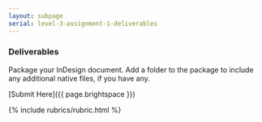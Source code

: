 ```yaml
---
layout: subpage
serial: level-3-assignment-1-deliverables
---
```

### Deliverables

Package your InDesign document. Add a folder to the package to include any additional native files, if you have any.

[Submit Here]({{ page.brightspace }})

{% include rubrics/rubric.html %}

